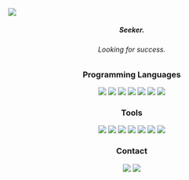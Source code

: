 <img src="https://user-images.githubusercontent.com/44807606/125307809-c0ddc380-e306-11eb-9155-f5dc796d3163.gif">
<div align="center">
  <h5>Seeker.</h5>
  <h6>Looking for success.</h6>
</div>
<div align="center">
  <h3>Programming Languages</h3>
  <img src="https://svgl-badge.vercel.app/api/Framework/Angular?theme=dark">
  <img src="https://svgl-badge.vercel.app/api/Library/React?theme=dark">
  <img src="https://svgl-badge.vercel.app/api/Language/Python?theme=dark"/>
  <img src="https://svgl-badge.vercel.app/api/Language/JavaScript?theme=dark"/>
  <img src="https://svgl-badge.vercel.app/api/Language/HTML5?theme=dark"/>
  <img src="https://svgl-badge.vercel.app/api/Language/CSS?theme=dark"/>
  <img src="https://svgl-badge.vercel.app/api/Framework/Tailwind%20CSS?theme=dark">
</div>
<div align="center">
  <h3>Tools</h3>
  <img src="https://svgl-badge.vercel.app/api/Design/Figma?theme=dark"/>
  <img src="https://svgl-badge.vercel.app/api/Software/Visual%20Studio%20Code?theme=dark"/>
  <img src="https://svgl-badge.vercel.app/api/Software/Git?theme=dark"/>
  <img src="https://svgl-badge.vercel.app/api/Software/GitHub?theme=dark"/>
  <img src="https://svgl-badge.vercel.app/api/Library/Node.js?theme=dark"/>
  <img src="https://svgl-badge.vercel.app/api/Database/MySQL?theme=dark">
  <img src="https://svgl-badge.vercel.app/api/Database/SQLite?theme=dark">
</div>
<div align="center">
  <h3>Contact</h3>
  <a href="https://x.com/elpepasdev"><img src="https://svgl-badge.vercel.app/api/Social/Twitter?theme=dark"></a>
  <a href="https://discord.com/users/714930140899180604"><img src="https://svgl-badge.vercel.app/api/Software/Discord?theme=dark"></a>
</div>
